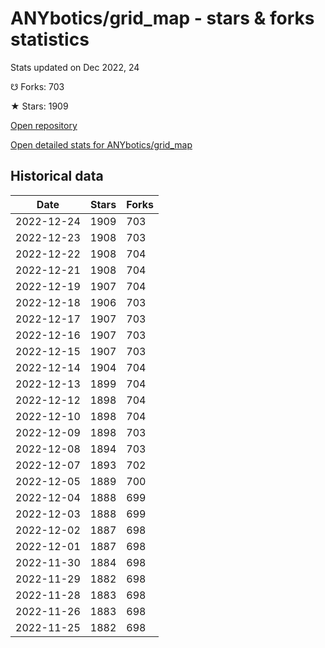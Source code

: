 # ANYbotics/grid_map - stars & forks statistics

Stats updated on Dec 2022, 24

☋ Forks: 703

★ Stars: 1909

[Open repository](https://github.com/ANYbotics/grid_map)

[Open detailed stats for ANYbotics/grid_map](https://reviewgithub.com/rep/ANYbotics/grid_map)

## Historical data
| Date | Stars | Forks |
|------|-------|-------|
| 2022-12-24 | 1909 | 703 | 
| 2022-12-23 | 1908 | 703 | 
| 2022-12-22 | 1908 | 704 | 
| 2022-12-21 | 1908 | 704 | 
| 2022-12-19 | 1907 | 704 | 
| 2022-12-18 | 1906 | 703 | 
| 2022-12-17 | 1907 | 703 | 
| 2022-12-16 | 1907 | 703 | 
| 2022-12-15 | 1907 | 703 | 
| 2022-12-14 | 1904 | 704 | 
| 2022-12-13 | 1899 | 704 | 
| 2022-12-12 | 1898 | 704 | 
| 2022-12-10 | 1898 | 704 | 
| 2022-12-09 | 1898 | 703 | 
| 2022-12-08 | 1894 | 703 | 
| 2022-12-07 | 1893 | 702 | 
| 2022-12-05 | 1889 | 700 | 
| 2022-12-04 | 1888 | 699 | 
| 2022-12-03 | 1888 | 699 | 
| 2022-12-02 | 1887 | 698 | 
| 2022-12-01 | 1887 | 698 | 
| 2022-11-30 | 1884 | 698 | 
| 2022-11-29 | 1882 | 698 | 
| 2022-11-28 | 1883 | 698 | 
| 2022-11-26 | 1883 | 698 | 
| 2022-11-25 | 1882 | 698 | 

